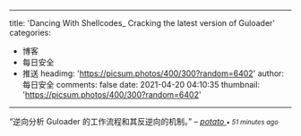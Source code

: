 
---
title: 'Dancing With Shellcodes_ Cracking the latest version of Guloader'
categories: 
 - 博客
 - 每日安全
 - 推送
headimg: 'https://picsum.photos/400/300?random=6402'
author: 每日安全
comments: false
date: 2021-04-20 04:10:35
thumbnail: 'https://picsum.photos/400/300?random=6402'
---

<div>   
<q>逆向分析 Guloader 的工作流程和其反逆向的机制。</q>
–
<cite>
<a class="text-muted" href="https://sec.today/user/dc071663-2f31-4d9f-928e-150b2cafeef3/pushes/">
potato
</a>
<span class="text-muted"><small>• 51 minutes ago</small></span>
</cite>
  
</div>
            